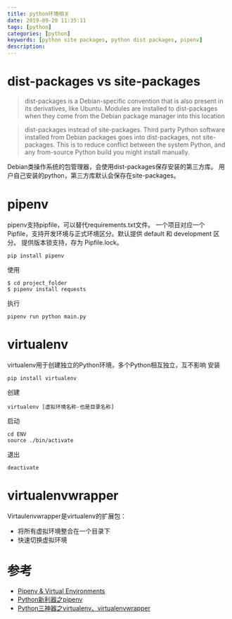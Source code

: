 ```yaml
---
title: python环境相关
date: 2019-09-20 11:35:11
tags: [python]
categories: [python]
keywords: [python site packages, python dist packages, pipenv]
description: 
---
```


# dist-packages vs site-packages


>dist-packages is a Debian-specific convention that is also present in its derivatives, like Ubuntu. Modules are installed to dist-packages when they come from the Debian package manager into this location

>dist-packages instead of site-packages. Third party Python software installed from Debian packages goes into dist-packages, not site-packages. This is to reduce conflict between the system Python, and any from-source Python build you might install manually.


Debian类操作系统的包管理器，会使用dist-packages保存安装的第三方库。
用户自己安装的python，第三方库默认会保存在site-packages。

<!-- more -->

# pipenv

pipenv支持pipfile，可以替代requirements.txt文件。
一个项目对应一个 Pipfile，支持开发环境与正式环境区分。默认提供 default 和 development 区分。
提供版本锁支持，存为 Pipfile.lock。
```
pip install pipenv
```
使用
```
$ cd project_folder
$ pipenv install requests
```
执行
```
pipenv run python main.py
```

# virtualenv

virtualenv用于创建独立的Python环境，多个Python相互独立，互不影响
安装
```
pip install virtualenv
```
创建
```
virtualenv [虚拟环境名称-也是目录名称] 
```
启动
```
cd ENV
source ./bin/activate
```
退出
```
deactivate
```

# virtualenvwrapper

Virtaulenvwrapper是virtualenv的扩展包：
- 将所有虚拟环境整合在一个目录下
- 快速切换虚拟环境

# 参考

- [Pipenv & Virtual Environments](https://docs.python-guide.org/dev/virtualenvs/)
- [Python新利器之pipenv](https://www.jianshu.com/p/00af447f0005)
- [Python三神器之virtualenv、virtualenvwrapper](https://www.jianshu.com/p/3abe52adfa2b)


